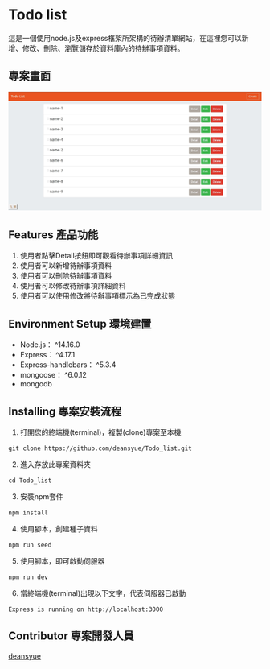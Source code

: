# Todo list
這是一個使用node.js及express框架所架構的待辦清單網站，在這裡您可以新增、修改、刪除、瀏覽儲存於資料庫內的待辦事項資料。

## 專案畫面
![img](/public/img/Todo_List.jpg)

## Features 產品功能

1. 使用者點擊Detail按鈕即可觀看待辦事項詳細資訊
2. 使用者可以新增待辦事項資料
3. 使用者可以刪除待辦事項資料
4. 使用者可以修改待辦事項詳細資料
5. 使用者可以使用修改將待辦事項標示為已完成狀態

## Environment Setup 環境建置
* Node.js： ^14.16.0
* Express： ^4.17.1
* Express-handlebars： ^5.3.4
* mongoose： ^6.0.12
* mongodb

## Installing 專案安裝流程
1. 打開您的終端機(terminal)，複製(clone)專案至本機
```
git clone https://github.com/deansyue/Todo_list.git
```

2. 進入存放此專案資料夾
```
cd Todo_list
```

3. 安裝npm套件
```
npm install
```

4. 使用腳本，創建種子資料
```
npm run seed
```

5. 使用腳本，即可啟動伺服器
```
npm run dev
```

6. 當終端機(terminal)出現以下文字，代表伺服器已啟動
```
Express is running on http://localhost:3000
```

## Contributor 專案開發人員
[deansyue](https://github.com/deansyue)
